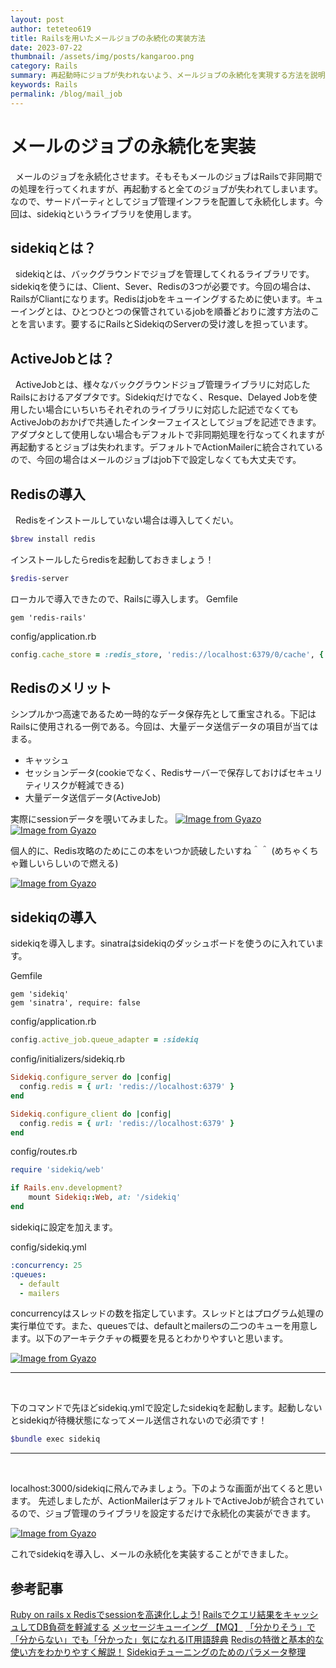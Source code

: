 ```yaml
---
layout: post
author: teteteo619
title: Railsを用いたメールジョブの永続化の実装方法
date: 2023-07-22
thumbnail: /assets/img/posts/kangaroo.png
category: Rails
summary: 再起動時にジョブが失われないよう、メールジョブの永続化を実現する方法を説明しています。永続化の実現には、sidekiqというバックグラウンドジョブ管理ライブラリと、Redisというデータ構造サーバーを使用します。
keywords: Rails
permalink: /blog/mail_job
---
```

# メールのジョブの永続化を実装
&nbsp; メールのジョブを永続化させます。そもそもメールのジョブはRailsで非同期での処理を行ってくれますが、再起動すると全てのジョブが失われてしまいます。なので、サードパーティとしてジョブ管理インフラを配置して永続化します。今回は、sidekiqというライブラリを使用します。

## sidekiqとは？
&nbsp; sidekiqとは、バックグラウンドでジョブを管理してくれるライブラリです。sidekiqを使うには、Client、Sever、Redisの3つが必要です。今回の場合は、RailsがCliantになります。Redisはjobをキューイングするために使います。キューイングとは、ひとつひとつの保管されているjobを順番どおりに渡す方法のことを言います。要するにRailsとSidekiqのServerの受け渡しを担っています。

## ActiveJobとは？
&nbsp; ActiveJobとは、様々なバックグラウンドジョブ管理ライブラリに対応したRailsにおけるアダプタです。Sidekiqだけでなく、Resque、Delayed Jobを使用したい場合にいちいちそれぞれのライブラリに対応した記述でなくてもActiveJobのおかげで共通したインターフェイスとしてジョブを記述できます。アダプタとして使用しない場合もデフォルトで非同期処理を行なってくれますが再起動するとジョブは失われます。デフォルトでActionMailerに統合されているので、今回の場合はメールのジョブはjob下で設定しなくても大丈夫です。


## Redisの導入
&nbsp; Redisをインストールしていない場合は導入してくだい。

```zsh
$brew install redis
```

インストールしたらredisを起動しておきましょう！
```zsh
$redis-server
```

ローカルで導入できたので、Railsに導入します。
Gemfile
```Gemfile
gem 'redis-rails'
```

config/application.rb
```rb
config.cache_store = :redis_store, 'redis://localhost:6379/0/cache', { expires_in: 90.minutes }
```


## Redisのメリット
シンプルかつ高速であるため一時的なデータ保存先として重宝される。下記はRailsに使用される一例である。今回は、大量データ送信データの項目が当てはまる。

- キャッシュ
- セッションデータ(cookieでなく、Redisサーバーで保存しておけばセキュリティリスクが軽減できる)
- 大量データ送信データ(ActiveJob)

実際にsessionデータを覗いてみました。
[![Image from Gyazo](https://i.gyazo.com/389b24d8e42d7f1a75ce52cca7727af2.png)](https://gyazo.com/389b24d8e42d7f1a75ce52cca7727af2)
[![Image from Gyazo](https://i.gyazo.com/d0dbc26fd9b6e4408fb985d49f018d7d.png)](https://gyazo.com/d0dbc26fd9b6e4408fb985d49f018d7d)


個人的に、Redis攻略のためにこの本をいつか読破したいすね＾＾
(めちゃくちゃ難しいらしいので燃える)

[![Image from Gyazo](https://i.gyazo.com/d87634c46925f2c04062543e5339de20.png)](https://gyazo.com/d87634c46925f2c04062543e5339de20)

## sidekiqの導入
sidekiqを導入します。sinatraはsidekiqのダッシュボードを使うのに入れています。

Gemfile
```Gemfile
gem 'sidekiq'
gem 'sinatra', require: false
```


config/application.rb
```rb
config.active_job.queue_adapter = :sidekiq
```

config/initializers/sidekiq.rb
```rb
Sidekiq.configure_server do |config|
  config.redis = { url: 'redis://localhost:6379' }
end

Sidekiq.configure_client do |config|
  config.redis = { url: 'redis://localhost:6379' }
end
```

config/routes.rb
```rb
require 'sidekiq/web'

if Rails.env.development?
    mount Sidekiq::Web, at: '/sidekiq'
end
```

sidekiqに設定を加えます。

config/sidekiq.yml
```yml
:concurrency: 25
:queues:
  - default
  - mailers
```

concurrencyはスレッドの数を指定しています。スレッドとはプログラム処理の実行単位です。また、queuesでは、defaultとmailersの二つのキューを用意します。以下のアーキテクチャの概要を見るとわかりやすいと思います。


[![Image from Gyazo](https://i.gyazo.com/7cbf30aafc77d4727e0e7538eef21987.png)](https://gyazo.com/7cbf30aafc77d4727e0e7538eef21987)


---
<br>

下のコマンドで先ほどsidekiq.ymlで設定したsidekiqを起動します。起動しないとsidekiqが待機状態になってメール送信されないので必須です！
```zsh
$bundle exec sidekiq
```

---

<br>

localhost:3000/sidekiqに飛んでみましょう。下のような画面が出てくると思います。
先述しましたが、ActionMailerはデフォルトでActiveJobが統合されているので、ジョブ管理のライブラリを設定するだけで永続化の実装ができます。

[![Image from Gyazo](https://i.gyazo.com/a81850094405d37a99afa45af6cbc9b7.jpg)](https://gyazo.com/a81850094405d37a99afa45af6cbc9b7)


これでsidekiqを導入し、メールの永続化を実装することができました。


## 参考記事
[Ruby on rails x Redisでsessionを高速化しよう!](https://qiita.com/keitah/items/61f5308424957257017e)
[Railsでクエリ結果をキャッシュしてDB負荷を軽減する](https://qiita.com/yamashun/items/bf9a3d29de749cf18f2e)
[メッセージキューイング 【MQ】](https://e-words.jp/w/メッセージキューイング.html)
[「分かりそう」で「分からない」でも「分かった」気になれるIT用語辞典](https://wa3.i-3-i.info/word14716.html)
[Redisの特徴と基本的な使い方をわかりやすく解説！](https://agency-star.co.jp/column/redis/)
[Sidekiqチューニングのためのパラメータ整理](https://qiita.com/HrsUed/items/6a103322bf4e67e9054c)
